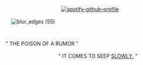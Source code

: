  ㅤ ㅤ ㅤ ㅤ ㅤ ㅤ ㅤ ㅤ ㅤ ㅤ ㅤ ㅤ ㅤ ㅤ ㅤ ㅤ[![spotify-github-profile](https://spotify-github-profile.kittinanx.com/api/view?uid=31wmyeqg556g6ipmytq3c6mcnax4&cover_image=true&theme=novatorem&show_offline=false&background_color=121212&interchange=true&bar_color=000000&bar_color_cover=false)](https://github.com/kittinan/spotify-github-profile)


ㅤㅤㅤㅤㅤㅤㅤㅤㅤㅤ![blur_edges (55)](https://github.com/user-attachments/assets/f135f385-bc79-486b-866e-3557fbc10d06)ㅤ ㅤ ㅤ ㅤ ㅤ ㅤ ㅤ ㅤ ㅤ ㅤ ㅤ ㅤ ㅤ ㅤ ㅤ ㅤ ㅤ ㅤ ㅤ ㅤ ㅤ ㅤ ㅤ ㅤ ㅤ ㅤ ㅤ ㅤ ㅤ ㅤ ㅤ ㅤ ㅤ ㅤ ㅤ ㅤ ㅤ ㅤ
 ㅤ ㅤ ㅤ ㅤ ㅤ
 ㅤ ㅤ ㅤ ㅤ ㅤ ㅤ ㅤ ㅤ ㅤ ㅤ ㅤ ㅤ ㅤ ㅤ ㅤ ㅤ ㅤ ㅤ ㅤ ㅤ ㅤ ㅤ
 ㅤ ㅤ ㅤ ㅤ ㅤ ㅤ ㅤ ㅤ ㅤ ㅤ ㅤ ㅤ ㅤ ㅤ ㅤ ㅤ ㅤ" THE POISON OF A RUMOR "

ㅤㅤㅤㅤㅤㅤㅤㅤㅤㅤㅤㅤㅤㅤㅤㅤㅤㅤㅤㅤ" IT COMES TO SEEP [SLOWLY.](https://rentry.co/d4) " 
ㅤㅤㅤㅤㅤㅤㅤㅤㅤㅤㅤㅤㅤㅤㅤ
